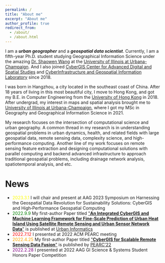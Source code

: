 ```yaml
---
permalink: /
title: "About me"
excerpt: "About me"
author_profile: true
redirect_from: 
  - /about/
  - /about.html
---
```



I am a ***urban geographer*** and a ***geospatial data scientist***. Currently, I am a fifth-year Ph.D. student studying Geographical Information Science under the amazing [Dr. Shaowen Wang](https://ggis.illinois.edu/directory/profile/shaowen) at the [University of Illinois at Urbana-Champaign](https://illinois.edu/). And I also joined [CyberGIS Center for Advanced Digital and Spatial Studies](https://cybergis.illinois.edu/) and 
[CyberInfrastructure and Geospatial Information Laboratory](https://cigi.illinois.edu/shaowen-wang/home/) since 2018. 

I was born in Hangzhou, a city located in the southeast coast of China. After 18 years of living in this most beautiful city, I move to Hong Kong, and got my B.E. in Computer Engineering from the [University of Hong Kong](https://www.hku.hk/) in 2018. After undergrad, my interest in maps and spatial analysis brought me to [University of Illinois at Urbana-Champaign](https://illinois.edu/), where I got my MSc in Geography and Geographical Information Science in 2021.


My research focuses on the intersection of computational science and urban geography. A common thread in my research is in understanding geospatial problems in urban dynamics, health, and related fields with large geospatial data, remote sensing data, complexity science, and high-performance computing. Another line of my work focuses on remote sensing feature extraction and designing computational solutions with parallel computing and backend advanced infrastructure to approach traditional geospatial problems, including drainage network analysis, spatiotemporal analysis, and etc.

# News
*  <span style="color:yellow;">2023.3.1</span> I will chair and present at AAG 2023 Symposium on Harnessing the Geospatial Data Revolution for Sustainability Solutions: CyberGIS and High‑Performance Geospatial Computing
*  <span style="color:green;">2022.9.9</span> My first-author Paper titled ["**An Integrated CyberGIS and Machine Learning Framework for Fine-Scale Prediction of Urban Heat Island Using Satellite Remote Sensing and Urban Sensor Network Data**"](https://link.springer.com/article/10.1007/s44212-022-00002-4) is published at [Urban Informatics](https://www.springer.com/journal/44212)
*  <span style="color:red;">2022.7.12</span> I presented at 2022 ACM PEARC meeting
*  <span style="color:orange;">2022.4.25</span> My first-author Paper titled ["**CyberGIS for Scalable Remote Sensing Data Fusion**"](https://dl.acm.org/doi/abs/10.1145/3491418.3535145) is published by [PEARC'22](https://pearc.acm.org/pearc22/)
*  <span style="color:purple;">2022.2.28</span> I presented at 2022 AAG GI Science & Systems Student Honors Paper Competition

